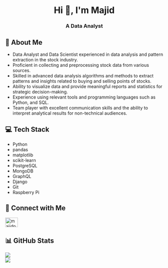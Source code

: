 <h1 align="center">Hi 👋, I'm Majid</h1>
<h3 align="center">A Data Analyst</h3>

## 💫 About Me
- Data Analyst and Data Scientist experienced in data analysis and pattern extraction in the stock industry.
- Proficient in collecting and preprocessing stock data from various sources.
- Skilled in advanced data analysis algorithms and methods to extract patterns and insights related to buying and selling points of stocks.
- Ability to visualize data and provide meaningful reports and statistics for strategic decision-making.
- Experience using relevant tools and programming languages such as Python, and SQL.
- Team player with excellent communication skills and the ability to interpret analytical results for non-technical audiences.

## 💻 Tech Stack

* Python
* pandas
* matplotlib
* scikit-learn
* PostgreSQL
* MongoDB
* GraphQL
* Django
* Git
* Raspberry Pi 

## 🔗 Connect with Me
<a href="mailto:majidpy89@gmail.com" target="_blank"><img align="center" src="https://upload.wikimedia.org/wikipedia/commons/thumb/7/7e/Gmail_icon_%282020%29.svg/512px-Gmail_icon_%282020%29.svg.png?20221017173631" alt="majidpy89" height="30" width="40" /></a>
<!-- * [LinkedIn](https://www.linkedin.com/in/majid-shajari/)
* [Personal Website](https://www.example.com/) -->

## 📊 GitHub Stats

<!--![](https://github-readme-stats.vercel.app/api?username=MajidShajari&theme=shades-of-purple&hide_border=false&include_all_commits=true&count_private=false)<br/> -->
![](https://github-readme-streak-stats.herokuapp.com/?user=MajidShajari&theme=shades-of-purple&hide_border=false)<br/>
![](https://github-readme-stats.vercel.app/api/top-langs/?username=MajidShajari&theme=shades-of-purple&hide_border=false&include_all_commits=true&count_private=false&layout=compact)

<!-- ## 🏆 Top Projects

* [Project 1](https://github.com/user/project1) - Description of project
* [Project 2](https://github.com/user/project2) - Description of project
* [Project 3](https://github.com/user/project3) - Description of project

## 📚 Certifications & Training

* Certification 1 - Issuing organization
* Certification 2 - Issuing organization
* Training course 1 - Training provider
* Training course 2 - Training provider
 -->
## 
<!--<table align="center">
  <tr>
    <td>You are visitor</td>
    <td><img src="https://profile-counter.glitch.me/MajidShajari/count.svg" alt="visitor" /></td>
  </tr>
</table>-->

